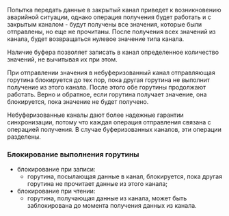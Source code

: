 
Попытка передать данные в закрытый канал приведет к возникновению аварийной ситуации, однако операция получения будет работать и с закрытым каналом - будут получены все значения, которые были отправлены, но еще не прочитаны. После получения всех значений из канала, будет возвращаться нулевое значение типа канала.

Наличие буфера позволяет записать в канал определенное количество значений, не вычитывая их при этом.

При отправлении значения в небуферизованный канал отправляющая горутина блокируется до тех пор, пока другая горутина не выполнит получение из этого канала. После этого обе горутины продолжают работать. Верно и обратное, если горутина получает значение, она блокируется, пока значение не будет получено.

Небуферизованные каналы дают более надежные гарантии синхронизации, потому что каждая операция отправления связана с операцией получения. В случае буферизованных каналов, эти операции разделены.

### Блокирование выполнения горутины

* блокирование при записи:
	- горутина, посылающая данные в канал, блокируется, пока другая горутина не прочитает данные из этого канала;
* блокирование при чтении:
	- горутина, получающая данные из канала,  может быть заблокирована до момента получения данных из канала.
